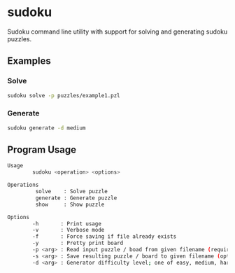 # sudoku
Sudoku command line utility with support for solving and generating sudoku puzzles.

## Examples
### Solve
```bash
sudoku solve -p puzzles/example1.pzl
```

### Generate
```bash
sudoku generate -d medium
```

## Program Usage
```bash
Usage
        sudoku <operation> <options>

Operations
         solve    : Solve puzzle
         generate : Generate puzzle
         show     : Show puzzle

Options
        -h       : Print usage
        -v       : Verbose mode
        -f       : Force saving if file already exists
        -y       : Pretty print board
        -p <arg> : Read input puzzle / boad from given filename (required by solve and show)
        -s <arg> : Save resulting puzzle / board to given filename (optional with solve and generate)
        -d <arg> : Generator difficulty level; one of easy, medium, hard, expert (optional with generate, default=easy)
```
